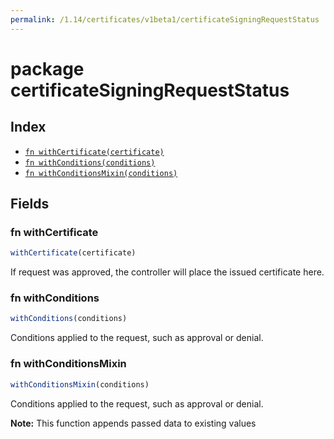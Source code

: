 ```yaml
---
permalink: /1.14/certificates/v1beta1/certificateSigningRequestStatus
---
```


# package certificateSigningRequestStatus



## Index

* [`fn withCertificate(certificate)`](#fn-withcertificate)
* [`fn withConditions(conditions)`](#fn-withconditions)
* [`fn withConditionsMixin(conditions)`](#fn-withconditionsmixin)

## Fields

### fn withCertificate

```ts
withCertificate(certificate)
```

If request was approved, the controller will place the issued certificate here.

### fn withConditions

```ts
withConditions(conditions)
```

Conditions applied to the request, such as approval or denial.

### fn withConditionsMixin

```ts
withConditionsMixin(conditions)
```

Conditions applied to the request, such as approval or denial.

**Note:** This function appends passed data to existing values